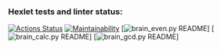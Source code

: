### Hexlet tests and linter status:
[![Actions Status](https://github.com/FillEvans/python-project-49/workflows/hexlet-check/badge.svg)](https://github.com/FillEvans/python-project-49/actions)
[![Maintainability](https://api.codeclimate.com/v1/badges/fe0ecd00b775309f6b76/maintainability)](https://codeclimate.com/github/FillEvans/python-project-49/maintainability)
[![brain_even.py README](https://asciinema.org/a/FSG0qqtTbeZyXlRrs2nYRn3Mq)]
[![brain_calc.py README](https://asciinema.org/a/YncF11rQ1YS5O7IylhRe3VMMu)]
[![brain_gcd.py README](https://asciinema.org/a/9YniWwAnQZWvZxxtYLigL2Xc5)]